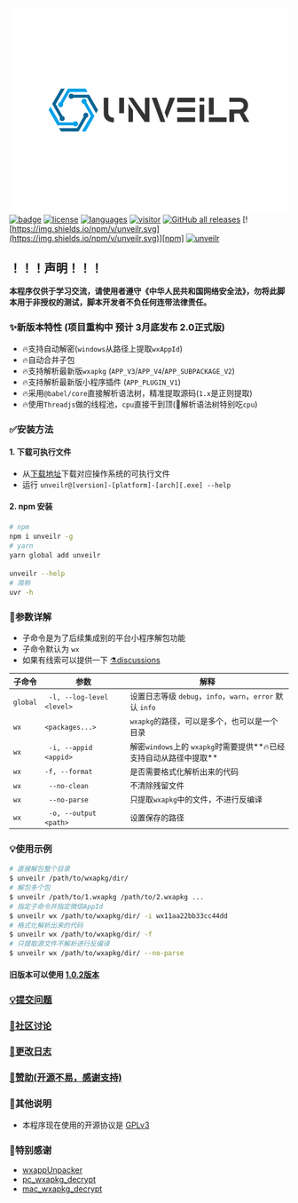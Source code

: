 ![logo](./images/logo.svg)<br>
[![badge](https://img.shields.io/badge/r3x5ur-unveilr-red)][repo]
[![license](https://img.shields.io/github/license/r3x5ur/unveilr?v=2)][repo]
[![languages](https://img.shields.io/github/languages/top/r3x5ur/unveilr)][repo]
[![visitor](https://visitor-badge.glitch.me/badge?page_id=https://github.com/r3x5ur/unveilr)][repo]
[![GitHub all releases](https://img.shields.io/github/downloads/r3x5ur/unveilr/total)][release]
[![https://img.shields.io/npm/v/unveilr.svg](https://img.shields.io/npm/v/unveilr.svg)][npm]
[![unveilr](https://img.shields.io/npm/dt/unveilr.svg)][npm]
## ！！！声明！！！
**本程序仅供于学习交流，请使用者遵守《中华人民共和国网络安全法》，勿将此脚本用于非授权的测试，脚本开发者不负任何连带法律责任。**

### ✨新版本特性 (项目重构中 预计 3月底发布 2.0正式版)
- 🔥支持自动解密(`windows`从路径上提取`wxAppId`)
- 🔥自动合并子包
- 🔥支持解析最新版`wxapkg` (`APP_V3`/`APP_V4`/`APP_SUBPACKAGE_V2`)
- 🔥支持解析最新版小程序插件 (`APP_PLUGIN_V1`)
- 🔥采用`@babel/core`直接解析语法树，精准提取源码(`1.x`是正则提取)
- 🔥使用`Threadjs`做的线程池，`cpu`直接干到顶(🤡解析语法树特别吃`cpu`)

### ✅安装方法
#### 1. 下载可执行文件
- 从[下载地址][release]下载对应操作系统的可执行文件
- 运行 `unveilr@[version]-[platform]-[arch][.exe] --help`
#### 2. npm 安装
```bash
# npm
npm i unveilr -g
# yarn
yarn global add unveilr

unveilr --help
# 简称
uvr -h
```

### 📝参数详解
- 子命令是为了后续集成别的平台小程序解包功能
- 子命令默认为 `wx`
- 如果有线索可以提供一下 [⚗️discussions](https://github.com/r3x5ur/unveilr/discussions/24)

| 子命令      | 参数                         | 解释                                             |
|----------|----------------------------|------------------------------------------------|
| `global` | ` -l, --log-level <level>` | 设置日志等级 `debug`，`info`，`warn`，`error` 默认 `info` |
| `wx`     | `<packages...>`            | `wxapkg`的路径，可以是多个，也可以是一个目录                     |
| `wx`     | ` -i, --appid <appid>`     | 解密`windows`上的 `wxapkg`时需要提供**🔥已经支持自动从路径中提取**  |
| `wx`     | `-f, --format`             | 是否需要格式化解析出来的代码                                 |
| `wx`     | ` --no-clean`              | 不清除残留文件                                        |
| `wx`     | ` --no-parse`              | 只提取`wxapkg`中的文件，不进行反编译                         |
| `wx`     | ` -o, --output <path>`     | 设置保存的路径                                        |

### 💡使用示例
```bash
# 直接解包整个目录
$ unveilr /path/to/wxapkg/dir/
# 解包多个包
$ unveilr /path/to/1.wxapkg /path/to/2.wxapkg ...
# 指定子命令并指定微信AppId
$ unveilr wx /path/to/wxapkg/dir/ -i wx11aa22bb33cc44dd
# 格式化解析出来的代码
$ unveilr wx /path/to/wxapkg/dir/ -f
# 只提取源文件不解析进行反编译
$ unveilr wx /path/to/wxapkg/dir/ --no-parse
```

#### 旧版本可以使用 [1.0.2版本](https://github.com/r3x5ur/unveilr/releases/tag/v1.0.2)
### [:bulb:提交问题](https://github.com/r3x5ur/wxapkg-unpacker/issues)
### [:triangular_flag_on_post:社区讨论](https://github.com/r3x5ur/unveilr/discussions)
### [:memo:更改日志](https://github.com/r3x5ur/wxapkg-unpacker/blob/master/CHANGELOG.md)
### [:money_with_wings:赞助(开源不易，感谢支持)](https://github.com/r3x5ur/wxapkg-unpacker/blob/master/CONTRIBUTING.md)
### 💬其他说明
- 本程序现在使用的开源协议是 [GPLv3](https://www.gnu.org/licenses/gpl-3.0.html)
### 🍻特别感谢
- [wxappUnpacker](https://github.com/qwerty472123/wxappUnpacker)
- [pc_wxapkg_decrypt](https://github.com/BlackTrace/pc_wxapkg_decrypt)
- [mac_wxapkg_decrypt](https://github.com/TinyNiko/mac_wxapkg_decrypt)

[repo]:https://github.com/r3x5ur/unveilr
[npm]:https://www.npmjs.com/package/unveilr
[release]:https://github.com/r3x5ur/unveilr/releases
